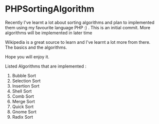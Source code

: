 PHPSortingAlgorithm
===================

Recently I've learnt a lot about sorting algorithms and plan to implemented them using my
favourite language PHP :) . This is an initial commit. More algorithms will be implemented in later time

Wikipedia is a great source to learn and I've learnt a lot more from there. The basics and the algorithms.

Hope you will enjoy it. 

Listed Algorithms that are implemented :

1. Bubble Sort
2. Selection Sort
3. Insertion Sort
4. Shell Sort
5. Comb Sort
6. Merge Sort
7. Quick Sort
8. Gnome Sort
9. Radix Sort


